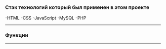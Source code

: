 ### Стэк технологий который был применен в этом проекте

-HTML
-CSS
-JavaScript
-MySQL
-PHP

---

### Функции
---
